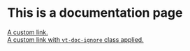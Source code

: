 # This is a documentation page

<a href="#">A custom link.</a>
<a href="#" class="vt-doc-ignore" style="display: block">A custom link with `vt-doc-ignore` class applied.</a>